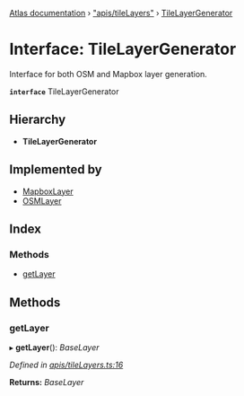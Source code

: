 [Atlas documentation](../globals.md) › ["apis/tileLayers"](../modules/_apis_tilelayers_.md) › [TileLayerGenerator](_apis_tilelayers_.tilelayergenerator.md)

# Interface: TileLayerGenerator

Interface for both OSM and Mapbox layer generation.

**`interface`** TileLayerGenerator

## Hierarchy

* **TileLayerGenerator**

## Implemented by

* [MapboxLayer](../classes/_apis_tilelayers_.mapboxlayer.md)
* [OSMLayer](../classes/_apis_tilelayers_.osmlayer.md)

## Index

### Methods

* [getLayer](_apis_tilelayers_.tilelayergenerator.md#getlayer)

## Methods

###  getLayer

▸ **getLayer**(): *BaseLayer*

*Defined in [apis/tileLayers.ts:16](https://github.com/chronark/atlas/blob/e7527d8/src/apis/tileLayers.ts#L16)*

**Returns:** *BaseLayer*
